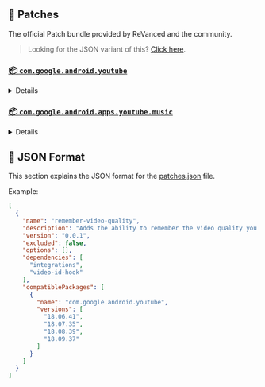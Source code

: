 ## 🧩 Patches

The official Patch bundle provided by ReVanced and the community.

> Looking for the JSON variant of this? [Click here](patches.json).

### [📦 `com.google.android.youtube`](https://play.google.com/store/apps/details?id=com.google.android.youtube)
<details>

| 💊 Patch | 📜 Description | 🏹 Target Version |
|:--------:|:--------------:|:-----------------:|
| `client-spoof` | Spoofs the YouTube client to prevent playback issues. | 18.09.37 |
| `custom-branding-icon-afn-blue` | Changes the YouTube launcher icon (Afn / Blue). | 18.09.37 |
| `custom-branding-icon-afn-red` | Changes the YouTube launcher icon (Afn / Red). | 18.09.37 |
| `custom-branding-icon-mmt` | Changes the YouTube launcher icon (MMT). | 18.09.37 |
| `custom-branding-icon-revancify` | Changes the YouTube launcher icon (Revancify). | 18.09.37 |
| `custom-branding-name` | Changes the YouTube launcher name to your choice (defaults to ReVanced Extended). | 18.09.37 |
| `custom-seekbar-color` | Change seekbar color in dark mode. | 18.09.37 |
| `custom-video-speed` | Adds more video speed options. | 18.09.37 |
| `default-video-quality` | Adds ability to set default video quality settings. | 18.09.37 |
| `default-video-speed` | Adds ability to set default video speed settings. | 18.09.37 |
| `disable-haptic-feedback` | Disable haptic feedback when swiping. | 18.09.37 |
| `enable-external-browser` | Open url outside the app in an external browser. | 18.09.37 |
| `enable-minimized-playback` | Enables minimized and background playback. | 18.09.37 |
| `enable-old-layout` | Spoof the YouTube client version to use the old layout. | 18.09.37 |
| `enable-old-quality-layout` | Enables the original quality flyout menu. | 18.09.37 |
| `enable-open-links-directly` | Skips over redirection URLs to external links. | 18.09.37 |
| `enable-seekbar-tapping` | Enables tap-to-seek on the seekbar of the video player. | 18.09.37 |
| `enable-tablet-miniplayer` | Enables the tablet mini player layout. | 18.09.37 |
| `enable-wide-searchbar` | Replaces the search icon with a wide search bar. This will hide the YouTube logo when active. | 18.09.37 |
| `force-premium-heading` | Forces premium heading on the home screen. | 18.09.37 |
| `force-vp9-codec` | Forces the VP9 codec for videos. | 18.09.37 |
| `header-switch` | Add switch to change header. | 18.09.37 |
| `hide-auto-captions` | Hide captions from being automatically enabled. | 18.09.37 |
| `hide-auto-player-popup-panels` | Hide automatic popup panels (playlist or live chat) on video player. | 18.09.37 |
| `hide-autoplay-button` | Hides the autoplay button in the video player. | 18.09.37 |
| `hide-button-container` | Adds the options to hide action buttons under a video. | 18.09.37 |
| `hide-captions-button` | Hides the captions button in the video player. | 18.09.37 |
| `hide-cast-button` | Hides the cast button in the video player. | 18.09.37 |
| `hide-channel-watermark` | Hides creator's watermarks on videos. | 18.09.37 |
| `hide-collapse-button` | Hides the collapse button in the video player. | 18.09.37 |
| `hide-comment-component` | Adds options to hide comment component under a video. | 18.09.37 |
| `hide-create-button` | Hides the create button in the navigation bar. | 18.09.37 |
| `hide-crowdfunding-box` | Hides the crowdfunding box between the player and video description. | 18.09.37 |
| `hide-email-address` | Hides the email address in the account switcher. | 18.09.37 |
| `hide-endscreen-cards` | Hides the suggested video cards at the end of a video in fullscreen. | 18.09.37 |
| `hide-endscreen-overlay` | Hide endscreen overlay on swipe controls. | 18.09.37 |
| `hide-filmstrip-overlay` | Hide flimstrip overlay on swipe controls. | 18.09.37 |
| `hide-floating-microphone` | Hide the floating microphone button above the keyboard. | 18.09.37 |
| `hide-flyout-panel` | Adds options to hide player settings flyout panel. | 18.09.37 |
| `hide-fullscreen-buttoncontainer` | Hides the button containers in fullscreen. | 18.09.37 |
| `hide-fullscreen-panels` | Hides video description and comments panel in fullscreen view. | 18.09.37 |
| `hide-general-ads` | Removes general ads. | 18.09.37 |
| `hide-info-cards` | Hides info-cards in videos. | 18.09.37 |
| `hide-live-chat-button` | Hides the live chat button in the video player. | 18.09.37 |
| `hide-mix-playlists` | Removes mix playlists from home feed and video player. | 18.09.37 |
| `hide-music-button` | Hides the YouTube Music button in the video player. | 18.09.37 |
| `hide-next-prev-button` | Hides the next prev button in the player controller. | 18.09.37 |
| `hide-pip-notification` | Disable pip notification when you first launch pip mode. | 18.09.37 |
| `hide-player-button-background` | Hide player button background. | 18.09.37 |
| `hide-player-overlay-filter` | Remove the dark filter layer from the player's background. | 18.09.37 |
| `hide-seekbar` | Hides the seekbar. | 18.09.37 |
| `hide-shorts-button` | Hides the shorts button in the navigation bar. | 18.09.37 |
| `hide-shorts-component` | Hides other Shorts components. | 18.09.37 |
| `hide-shorts-pivot-bar` | Hides the pivotbar when playing shorts. | 18.09.37 |
| `hide-snackbar` | Hides the snackbar action popup. | 18.09.37 |
| `hide-startup-shorts-player` | Disables playing YouTube Shorts when launching YouTube. | 18.09.37 |
| `hide-stories` | Hides YouTube Stories shelf on the feed. | 18.09.37 |
| `hide-suggested-actions` | Hide the suggested actions bar inside the player. | 18.09.37 |
| `hide-time-stamp` | Hides the time counter above the seekbar. | 18.09.37 |
| `hide-tooltip-content` | Hides the tooltip box that appears on first install. | 18.09.37 |
| `hide-video-ads` | Removes ads in the video player. | 18.09.37 |
| `layout-switch` | Tricks the dpi to use some tablet/phone layouts. | 18.09.37 |
| `materialyou` | Enables MaterialYou theme for Android 12+ | 18.09.37 |
| `microg-support` | Allows YouTube ReVanced to run without root and under a different package name with Vanced MicroG. | 18.09.37 |
| `optimize-resource` | Removes duplicate resources from YouTube. | 18.09.37 |
| `overlay-buttons` | Add overlay buttons for ReVanced Extended. | 18.09.37 |
| `patch-options` | Create an options.toml file. | all |
| `return-youtube-dislike` | Shows the dislike count of videos using the Return YouTube Dislike API. | 18.09.37 |
| `settings` | Applies mandatory patches to implement ReVanced settings into the application. | 18.09.37 |
| `sponsorblock` | Integrates SponsorBlock which allows skipping video segments such as sponsored content. | 18.09.37 |
| `swipe-controls` | Adds volume and brightness swipe controls. | 18.09.37 |
| `switch-create-notification` | Switching the create button and notification button. | 18.09.37 |
| `theme` | Applies a custom theme (default: amoled). | 18.09.37 |
| `translations` | Add Crowdin translations for YouTube. | 18.09.37 |
</details>

### [📦 `com.google.android.apps.youtube.music`](https://play.google.com/store/apps/details?id=com.google.android.apps.youtube.music)
<details>

| 💊 Patch | 📜 Description | 🏹 Target Version |
|:--------:|:--------------:|:-----------------:|
| `background-play` | Enables playing music in the background. | all |
| `client-spoof-music` | Spoofs the YouTube Music client. | all |
| `custom-branding-music-afn-blue` | Changes the YouTube Music launcher icon (Afn / Blue). | all |
| `custom-branding-music-afn-red` | Changes the YouTube Music launcher icon (Afn / Red). | all |
| `custom-branding-music-mmt` | Changes the YouTube Music launcher icon to your choice (MMT). | all |
| `custom-branding-music-revancify` | Changes the YouTube Music launcher icon to your choice (Revancify). | all |
| `enable-black-navbar` | Sets the navigation bar color to black. | all |
| `enable-color-match-player` | Matches the fullscreen player color with the minimized one. | all |
| `enable-force-minimized-player` | Permanently keep player minimized even if another track is played. | all |
| `enable-force-shuffle` | Enable force shuffle even if another track is played. | all |
| `enable-opus-codec` | Enable opus codec when playing audio. | all |
| `enable-tablet-mode` | Enable landscape mode on phone. | all |
| `enable-zen-mode` | Adds a grey tint to the video player to reduce eye strain. | all |
| `exclusive-audio-playback` | Enables the option to play music without video. | all |
| `hide-compact-header` | Hides the music category bar at the top of the homepage. | all |
| `hide-get-premium` | Removes all "Get Premium" evidences from the avatar menu. | all |
| `hide-music-ads` | Removes ads in the music player. | all |
| `hide-music-cast-button` | Hides the cast button in the video player and header. | all |
| `hide-playlist-card` | Hides the playlist card from homepage. | all |
| `hide-taste-builder` | Removes the "Tell us which artists you like" card from the home screen. | all |
| `hide-upgrade-button` | Removes the upgrade tab from the pivot bar. | all |
| `minimized-playback-music` | Enables minimized playback on Kids music. | all |
| `music-microg-support` | Allows YouTube Music ReVanced to run without root and under a different package name. | all |
| `music-settings` | Adds settings for ReVanced to YouTube Music. | all |
| `optimize-resource-music` | Remove unnecessary resources. | all |
| `patch-options` | Create an options.toml file. | all |
| `translations-music` | Add Crowdin translations for YouTube Music. | all |
</details>



## 📝 JSON Format

This section explains the JSON format for the [patches.json](patches.json) file.

Example:

```json
[
  {
    "name": "remember-video-quality",
    "description": "Adds the ability to remember the video quality you chose in the video quality flyout.",
    "version": "0.0.1",
    "excluded": false,
    "options": [],
    "dependencies": [
      "integrations",
      "video-id-hook"
    ],
    "compatiblePackages": [
      {
        "name": "com.google.android.youtube",
        "versions": [
          "18.06.41",
          "18.07.35",
          "18.08.39",
          "18.09.37"
        ]
      }
    ]
  }
]
```